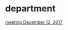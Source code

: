# department

[meeting December 12, 2017](http://janboone.github.io/department/meeting12122017.html)
